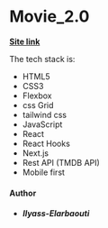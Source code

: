 # Movie_2.0

**[Site link](https://movie2-0.vercel.app/)**

The tech stack is:

- HTML5
- CSS3
- Flexbox
- css Grid
- tailwind css
- JavaScript
- React
- React Hooks
- Next.js
- Rest API (TMDB API)
- Mobile first

#### Author

- ##### Ilyass-Elarbaouti
